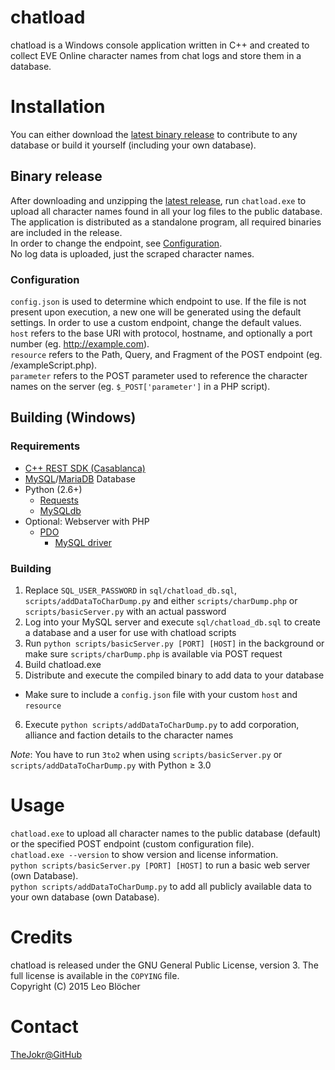 # chatload
chatload is a Windows console application written in C++ and created to collect EVE Online character names from chat logs and store them in a database.

# Installation
You can either download the [latest binary release](https://github.com/TheJokr/chatload/releases/latest) to contribute to any database or build it yourself (including your own database).

## Binary release
After downloading and unzipping the [latest release](https://github.com/TheJokr/chatload/releases/latest), run `chatload.exe` to upload all character names found in all your log files to the public database.  
The application is distributed as a standalone program, all required binaries are included in the release.  
In order to change the endpoint, see [Configuration](#configuration).  
No log data is uploaded, just the scraped character names.

### Configuration
`config.json` is used to determine which endpoint to use.
If the file is not present upon execution, a new one will be generated using the default settings.
In order to use a custom endpoint, change the default values.  
`host` refers to the base URI with protocol, hostname, and optionally a port number (eg. http://example.com).  
`resource` refers to the Path, Query, and Fragment of the POST endpoint (eg. /exampleScript.php).  
`parameter` refers to the POST parameter used to reference the character names on the server (eg. `$_POST['parameter']` in a PHP script).

## Building (Windows)
### Requirements
- [C++ REST SDK (Casablanca)](http://casablanca.codeplex.com/)
- [MySQL](http://www.mysql.com/)/[MariaDB](http://mariadb.org/) Database
- Python (2.6+)
  - [Requests](http://docs.python-requests.org/en/latest/)
  - [MySQLdb](http://sourceforge.net/projects/mysql-python/)
- Optional: Webserver with PHP
  - [PDO](http://php.net/manual/en/book.pdo.php)
    - [MySQL driver](http://php.net/manual/en/ref.pdo-mysql.php)

### Building
1. Replace `SQL_USER_PASSWORD` in `sql/chatload_db.sql`, `scripts/addDataToCharDump.py` and either `scripts/charDump.php` or `scripts/basicServer.py` with an actual password
2. Log into your MySQL server and execute `sql/chatload_db.sql` to create a database and a user for use with chatload scripts
3. Run `python scripts/basicServer.py [PORT] [HOST]` in the background or make sure `scripts/charDump.php` is available via POST request
4. Build chatload.exe
5. Distribute and execute the compiled binary to add data to your database
  - Make sure to include a `config.json` file with your custom `host` and `resource`
6. Execute `python scripts/addDataToCharDump.py` to add corporation, alliance and faction details to the character names

*Note*: You have to run `3to2` when using `scripts/basicServer.py` or `scripts/addDataToCharDump.py` with Python &ge; 3.0

# Usage
`chatload.exe` to upload all character names to the public database (default) or the specified POST endpoint (custom configuration file).  
`chatload.exe --version` to show version and license information.  
`python scripts/basicServer.py [PORT] [HOST]` to run a basic web server (own Database).  
`python scripts/addDataToCharDump.py` to add all publicly available data to your own database (own Database).

# Credits
chatload is released under the GNU General Public License, version 3. The full license is available in the `COPYING` file.  
Copyright (C) 2015  Leo Bl&ouml;cher

# Contact
[TheJokr@GitHub](https://github.com/TheJokr)
